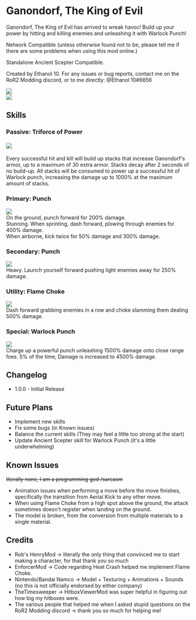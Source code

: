 # Ganondorf, The King of Evil

Ganondorf, The King of Evil has arrived to wreak havoc! Build up your power by hitting and killing enemies and unleashing it with Warlock Punch!

Network Compatible (unless otherwise found not to be, please tell me if there are some problems when using this mod online.)

Standalone Ancient Scepter Compatible.

Created by Ethanol 10. For any issues or bug reports, contact me on the RoR2 Modding discord, or to me directly: @Ethanol 10#6656

<img src="https://cdn.discordapp.com/attachments/399901440023330816/918161976071454730/unknown.png">
<br>
<img src="https://cdn.discordapp.com/attachments/399901440023330816/918161976608292874/unknown.png">
  

## Skills

### Passive: Triforce of Power

#### <img src="https://cdn.discordapp.com/attachments/399901440023330816/918085033204514816/fullTriforceIcon.png">

Every successful hit and kill will build up stacks that increase Ganondorf's armor, up to a maximum of 30 extra armor. Stacks decay after 2 seconds of no build-up. All stacks will be consumed to power up a successful hit of Warlock punch, increasing the damage up to 1000% at the maximum amount of stacks.

  

### Primary: Punch
<img src="https://cdn.discordapp.com/attachments/399901440023330816/918083335216062464/punchIcon.png"><br>
On the ground, punch forward for 200% damage.
<br>Stunning. When sprinting, dash forward, plowing through enemies for 400% damage. 
<br>When airborne, kick twice for 50% damage and 300% damage.

### Secondary: Punch
<img src="https://cdn.discordapp.com/attachments/399901440023330816/918083335484477460/wizardFootIcon.png"><br>
Heavy. Launch yourself forward pushing light enemies away for 250% damage.

### Utility: Flame Choke
<img src="https://cdn.discordapp.com/attachments/399901440023330816/918083336092667904/flameChokeIcon.png"><br>
Dash forward grabbing enemies in a row and choke slamming them dealing 500% damage.

### Special: Warlock Punch
<img src="https://cdn.discordapp.com/attachments/399901440023330816/918083335824211998/warlockPunchIcon.png"><br>
Charge up a powerful punch unleashing 1500% damage onto close range foes. 5% of the time, Damage is increased to 4500% damage.

## Changelog
- 1.0.0 - Initial Release

  

## Future Plans
- Implement new skills
- Fix some bugs (in Known issues)
- Balance the current skills (They may feel a little too strong at the start)  
- Update Ancient Scepter skill for Warlock Punch (it's a little underwhelming)

## Known Issues
~~literally none, I am a programming god /sarcasm~~

- Animation issues when performing a move before the move finishes, specifically the transition from Aerial Kick to any other move.
- When using Flame Choke from a high spot above the ground, the attack sometimes doesn't register when landing on the ground.
- The model is broken, from the conversion from multiple materials to a single material.

 
## Credits
- Rob's HenryMod -> literally the only thing that convinced me to start making a character, for that thank you so much 
- EnforcerMod -> Code regarding Heat Crash helped me implement Flame Choke.
- Nintendo/Bandai Namco -> Model + Texturing + Animations + Sounds (no this is not officially endorsed by either company)
- TheTimesweeper -> HitboxViewerMod was super helpful in figuring out how big my hitboxes were.
- The various people that helped me when I asked stupid questions on the RoR2 Modding discord -> thank you so much for helping me!

